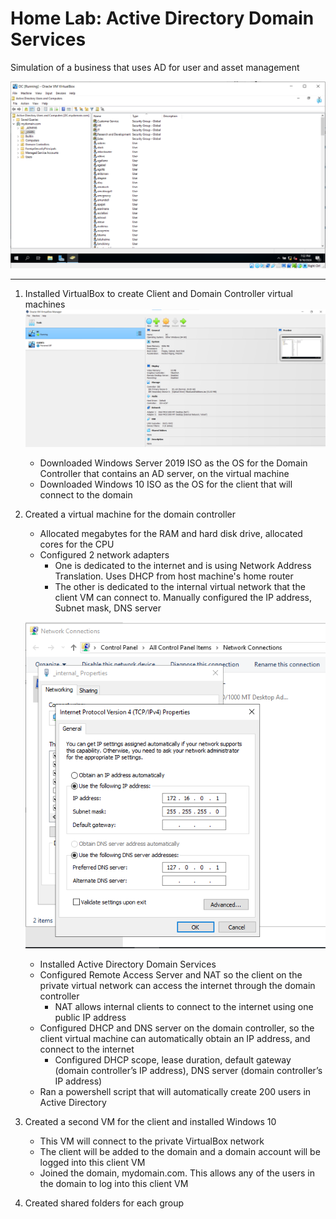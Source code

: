 # Home Lab: Active Directory Domain Services

Simulation of a business that uses AD for user and asset management

![Active Directory](images/Active%20Directory.PNG)

---

1. Installed VirtualBox to create Client and Domain Controller virtual machines
![VirtualBox](images/VirtualBox.png)
    - Downloaded Windows Server 2019 ISO as the OS for the Domain Controller that contains an AD server, on the virtual machine
    - Downloaded Windows 10 ISO as the OS for the client that will connect to the domain

2. Created a virtual machine for the domain controller
    - Allocated megabytes for the RAM and hard disk drive, allocated cores for the CPU
    - Configured 2 network adapters
        - One is dedicated to the internet and is using Network Address Translation. Uses DHCP from host machine's home router
        - The other is dedicated to the internal virtual network that the client VM can connect to. Manually configured the IP address, Subnet mask, DNS server

    ![Internal network configurations](images/internal%20network%20configurations.PNG)
   
    - Installed Active Directory Domain Services
    - Configured Remote Access Server and NAT so the client on the private virtual network can access the internet through the domain controller
        - NAT allows internal clients to connect to the internet using one public IP address
    - Configured DHCP and DNS server on the domain controller, so the client virtual machine can automatically obtain an IP address, and connect to the internet
        - Configured DHCP scope, lease duration, default gateway (domain controller’s IP address), DNS server (domain controller’s IP address)
    - Ran a powershell script that will automatically create 200 users in Active Directory

4. Created a second VM for the client and installed Windows 10
    - This VM will connect to the private VirtualBox network
    - The client will be added to the domain and a domain account will be logged into this client VM
    - Joined the domain, mydomain.com. This allows any of the users in the domain to log into this client VM

5. Created shared folders for each group
